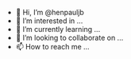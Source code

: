 - 👋 Hi, I’m @henpauljb
- 👀 I’m interested in ...
- 🌱 I’m currently learning ...
- 💞️ I’m looking to collaborate on ...
- 📫 How to reach me ...

<!---
henpauljb/henpauljb is a ✨ special ✨ repository because its `README.md` (this file) appears on your GitHub profile.
You can click the Preview link to take a look at your changes.
--->
